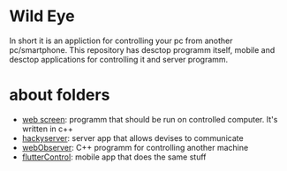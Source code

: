 # Wild Eye
In short it is an appliction for controlling your pc from another pc/smartphone. This repository has desctop programm itself, mobile and desctop applications for controlling it and server programm.

# about folders
 - [web screen](webScreen): programm that should be run on controlled computer. It's written in c++
 - [hackyserver](hackyserver): server app that allows devises to communicate
 - [webObserver](webObserver): C++ programm for controlling another machine
 - [flutterControl](flutterControl): mobile app that does the same stuff


